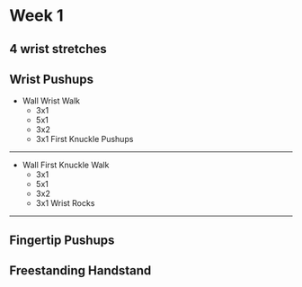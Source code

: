 Week 1
===
4 wrist stretches
---
Wrist Pushups
---
- Wall Wrist Walk
  - 3x1
  - 5x1
  - 3x2
  - 3x1
First Knuckle Pushups
---
- Wall First Knuckle Walk
  - 3x1
  - 5x1
  - 3x2
  - 3x1
Wrist Rocks
---
Fingertip Pushups
---
Freestanding Handstand
---


